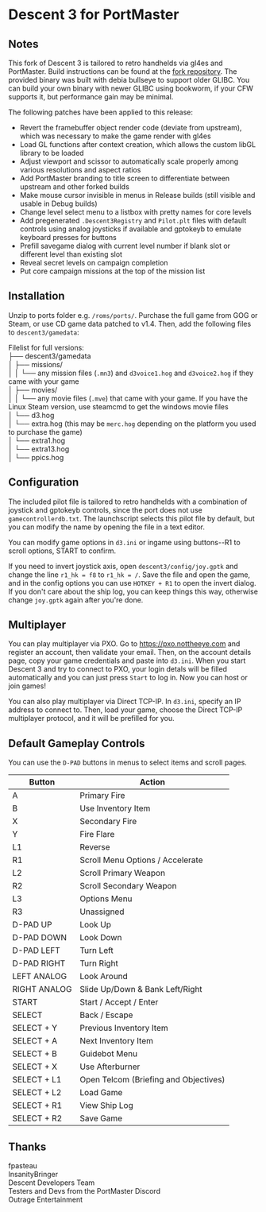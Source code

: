 # Descent 3 for PortMaster

## Notes
This fork of Descent 3 is tailored to retro handhelds via gl4es and PortMaster. Build instructions can be found at the [fork repository](https://github.com/JeodC/Descent3). The provided binary was built with debia bullseye to support older GLIBC. You can build your own binary with newer GLIBC using bookworm, if your CFW supports it, but performance gain may be minimal.

The following patches have been applied to this release:

- Revert the framebuffer object render code (deviate from upstream), which was necessary to make the game render with gl4es
- Load GL functions after context creation, which allows the custom libGL library to be loaded
- Adjust viewport and scissor to automatically scale properly among various resolutions and aspect ratios
- Add PortMaster branding to title screen to differentiate between upstream and other forked builds
- Make mouse cursor invisible in menus in Release builds (still visible and usable in Debug builds)
- Change level select menu to a listbox with pretty names for core levels
- Add pregenerated `.Descent3Registry` and `Pilot.plt` files with default controls using analog joysticks if available and gptokeyb to emulate keyboard presses for buttons
- Prefill savegame dialog with current level number if blank slot or different level than existing slot
- Reveal secret levels on campaign completion
- Put core campaign missions at the top of the mission list

## Installation
Unzip to ports folder e.g. `/roms/ports/`. Purchase the full game from GOG or Steam, or use CD game data patched to v1.4. Then, add the following files to `descent3/gamedata`:

Filelist for full versions:  
├── descent3/gamedata  
│   ├── missions/  
│   │ └── any mission files (`.mn3`) and `d3voice1.hog` and `d3voice2.hog` if they came with your game  
│   ├── movies/  
│   │ └── any movie files (`.mve`) that came with your game. If you have the Linux Steam version, use steamcmd to get the windows movie files  
│   └── d3.hog  
│   └── extra.hog (this may be `merc.hog` depending on the platform you used to purchase the game)  
│   └── extra1.hog  
│   └── extra13.hog  
│   └── ppics.hog  

## Configuration
The included pilot file is tailored to retro handhelds with a combination of joystick and gptokeyb controls, since the port does not use `gamecontrollerdb.txt`. The launchscript selects this pilot file by default, 
but you can modify the name by opening the file in a text editor.

You can modify game options in `d3.ini` or ingame using buttons--R1 to scroll options, START to confirm.

If you need to invert joystick axis, open `descent3/config/joy.gptk` and change the line `r1_hk = f8` to `r1_hk = /`. Save the file and open the game, and in the config options you can use `HOTKEY + R1` to open the invert dialog. If you don't care about the ship log, you can keep things this way, otherwise change `joy.gptk` again after you're done.

## Multiplayer
You can play multiplayer via PXO. Go to https://pxo.nottheeye.com and register an account, then validate your email. Then, on the account details page, copy your game credentials and paste into `d3.ini`. When you start Descent 3 and try to connect to PXO, your login detals will be filled automatically and you can just press `Start` to log in. Now you can host or join games!

You can also play multiplayer via Direct TCP-IP. In `d3.ini`, specify an IP address to connect to. Then, load your game, choose the Direct TCP-IP multiplayer protocol, and it will be prefilled for you.

## Default Gameplay Controls
You can use the `D-PAD` buttons in menus to select items and scroll pages.

| Button | Action |
|--|--| 
|A|Primary Fire|
|B|Use Inventory Item|
|X|Secondary Fire|
|Y|Fire Flare|
|L1|Reverse|
|R1|Scroll Menu Options / Accelerate|
|L2|Scroll Primary Weapon|
|R2|Scroll Secondary Weapon|
|L3|Options Menu|
|R3|Unassigned|
|D-PAD UP|Look Up|
|D-PAD DOWN|Look Down|
|D-PAD LEFT|Turn Left|
|D-PAD RIGHT|Turn Right|
|LEFT ANALOG|Look Around|
|RIGHT ANALOG|Slide Up/Down & Bank Left/Right|
|START|Start / Accept / Enter|
|SELECT|Back / Escape|
|SELECT + Y|Previous Inventory Item|
|SELECT + A|Next Inventory Item|
|SELECT + B|Guidebot Menu|
|SELECT + X|Use Afterburner|
|SELECT + L1|Open Telcom (Briefing and Objectives)|
|SELECT + L2|Load Game|
|SELECT + R1|View Ship Log|
|SELECT + R2|Save Game|

## Thanks
fpasteau  
InsanityBringer  
Descent Developers Team  
Testers and Devs from the PortMaster Discord  
Outrage Entertainment  
